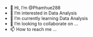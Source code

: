 - 👋 Hi, I’m @Phamhue288
- 👀 I’m interested in Data Analysis
- 🌱 I’m currently learning Data Analysis
- 💞️ I’m looking to collaborate on ...
- 📫 How to reach me ...

<!---
Phamhue288/Phamhue288 is a ✨ special ✨ repository because its `README.md` (this file) appears on your GitHub profile.
You can click the Preview link to take a look at your changes.
--->
